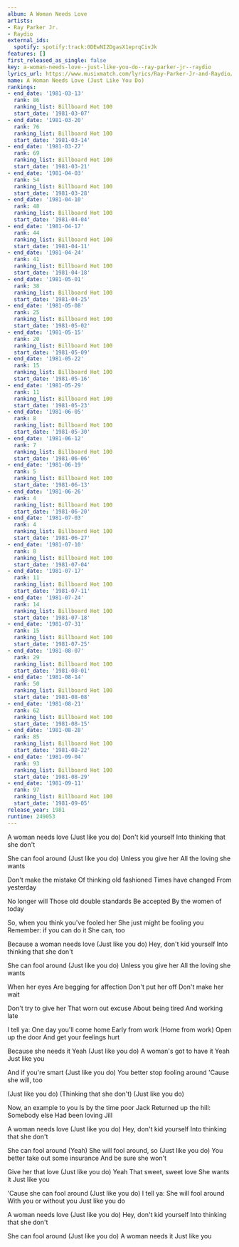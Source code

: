 ```yaml
---
album: A Woman Needs Love
artists:
- Ray Parker Jr.
- Raydio
external_ids:
  spotify: spotify:track:0DEwNI2DgasX1eprqCivJk
features: []
first_released_as_single: false
key: a-woman-needs-love--just-like-you-do--ray-parker-jr--raydio
lyrics_url: https://www.musixmatch.com/lyrics/Ray-Parker-Jr-and-Raydio/A-Woman-Needs-Love-Just-Like-You-Do
name: A Woman Needs Love (Just Like You Do)
rankings:
- end_date: '1981-03-13'
  rank: 86
  ranking_list: Billboard Hot 100
  start_date: '1981-03-07'
- end_date: '1981-03-20'
  rank: 76
  ranking_list: Billboard Hot 100
  start_date: '1981-03-14'
- end_date: '1981-03-27'
  rank: 69
  ranking_list: Billboard Hot 100
  start_date: '1981-03-21'
- end_date: '1981-04-03'
  rank: 54
  ranking_list: Billboard Hot 100
  start_date: '1981-03-28'
- end_date: '1981-04-10'
  rank: 48
  ranking_list: Billboard Hot 100
  start_date: '1981-04-04'
- end_date: '1981-04-17'
  rank: 44
  ranking_list: Billboard Hot 100
  start_date: '1981-04-11'
- end_date: '1981-04-24'
  rank: 41
  ranking_list: Billboard Hot 100
  start_date: '1981-04-18'
- end_date: '1981-05-01'
  rank: 38
  ranking_list: Billboard Hot 100
  start_date: '1981-04-25'
- end_date: '1981-05-08'
  rank: 25
  ranking_list: Billboard Hot 100
  start_date: '1981-05-02'
- end_date: '1981-05-15'
  rank: 20
  ranking_list: Billboard Hot 100
  start_date: '1981-05-09'
- end_date: '1981-05-22'
  rank: 15
  ranking_list: Billboard Hot 100
  start_date: '1981-05-16'
- end_date: '1981-05-29'
  rank: 11
  ranking_list: Billboard Hot 100
  start_date: '1981-05-23'
- end_date: '1981-06-05'
  rank: 8
  ranking_list: Billboard Hot 100
  start_date: '1981-05-30'
- end_date: '1981-06-12'
  rank: 7
  ranking_list: Billboard Hot 100
  start_date: '1981-06-06'
- end_date: '1981-06-19'
  rank: 5
  ranking_list: Billboard Hot 100
  start_date: '1981-06-13'
- end_date: '1981-06-26'
  rank: 4
  ranking_list: Billboard Hot 100
  start_date: '1981-06-20'
- end_date: '1981-07-03'
  rank: 4
  ranking_list: Billboard Hot 100
  start_date: '1981-06-27'
- end_date: '1981-07-10'
  rank: 8
  ranking_list: Billboard Hot 100
  start_date: '1981-07-04'
- end_date: '1981-07-17'
  rank: 11
  ranking_list: Billboard Hot 100
  start_date: '1981-07-11'
- end_date: '1981-07-24'
  rank: 14
  ranking_list: Billboard Hot 100
  start_date: '1981-07-18'
- end_date: '1981-07-31'
  rank: 15
  ranking_list: Billboard Hot 100
  start_date: '1981-07-25'
- end_date: '1981-08-07'
  rank: 29
  ranking_list: Billboard Hot 100
  start_date: '1981-08-01'
- end_date: '1981-08-14'
  rank: 50
  ranking_list: Billboard Hot 100
  start_date: '1981-08-08'
- end_date: '1981-08-21'
  rank: 62
  ranking_list: Billboard Hot 100
  start_date: '1981-08-15'
- end_date: '1981-08-28'
  rank: 85
  ranking_list: Billboard Hot 100
  start_date: '1981-08-22'
- end_date: '1981-09-04'
  rank: 93
  ranking_list: Billboard Hot 100
  start_date: '1981-08-29'
- end_date: '1981-09-11'
  rank: 97
  ranking_list: Billboard Hot 100
  start_date: '1981-09-05'
release_year: 1981
runtime: 249053
---
```

A woman needs love
(Just like you do)
Don't kid yourself
Into thinking that she don't

She can fool around
(Just like you do)
Unless you give her
All the loving she wants

Don't make the mistake
Of thinking old fashioned
Times have changed
From yesterday

No longer will
Those old double standards
Be accepted
By the women of today

So, when you think you've fooled her
She just might be fooling you
Remember: if you can do it
She can, too

Because a woman needs love
(Just like you do)
Hey, don't kid yourself
Into thinking that she don't

She can fool around
(Just like you do)
Unless you give her
All the loving she wants

When her eyes
Are begging for affection
Don't put her off
Don't make her wait

Don't try to give her
That worn out excuse
About being tired
And working late

I tell ya:
One day you'll come home
Early from work
(Home from work)
Open up the door
And get your feelings hurt

Because she needs it
Yeah
(Just like you do)
A woman's got to have it
Yeah
Just like you

And if you're smart
(Just like you do)
You better stop fooling around
'Cause she will, too

(Just like you do)
(Thinking that she don't)
(Just like you do)

Now, an example to you
Is by the time poor Jack
Returned up the hill:
Somebody else
Had been loving Jill

A woman needs love
(Just like you do)
Hey, don't kid yourself
Into thinking that she don't

She can fool around
(Yeah)
She will fool around, so
(Just like you do)
You better take out some insurance
And be sure she won't

Give her that love
(Just like you do)
Yeah
That sweet, sweet love
She wants it
Just like you

'Cause she can fool around
(Just like you do)
I tell ya:
She will fool around
With you or without you
Just like you do

A woman needs love
(Just like you do)
Hey, don't kid yourself
Into thinking that she don't

She can fool around
(Just like you do)
A woman needs it
Just like you

